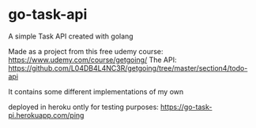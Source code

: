 # go-task-api

A simple Task API created with golang

Made as a project from this free udemy course: https://www.udemy.com/course/getgoing/
The API: https://github.com/L04DB4L4NC3R/getgoing/tree/master/section4/todo-api

It contains some different implementations of my own

deployed in heroku ontly for testing purposes: https://go-task-pi.herokuapp.com/ping